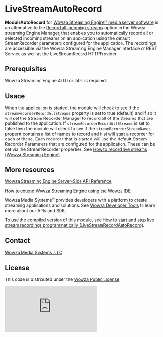# LiveStreamAutoRecord
**ModuleAutoRecord** for [Wowza Streaming Engine™ media server software](https://www.wowza.com/products/streaming-engine) is an alternative to the [Record all incoming streams](https://www.wowza.com/forums/content.php?43-How-to-set-up-live-video-recording) option in the Wowza streaming Engine Manager, that enables you to automatically record all or selected incoming streams on an application using the default StreamRecorder parameters configured for the application. The recordings are accessible via the Wowza Streaming Engine Manager interface or REST Service as well as the LiveStreamRecord HTTPProvider.

## Prerequisites
Wowza Streaming Engine 4.0.0 or later is required.

## Usage
When the application is started, the module will check to see if the `streamRecorderRecordAllStreams` property is set to true (default) and if so it will set the Stream Recorder Manager to record all of the streams that are published to the application. If `streamRecorderRecordAllStreams` is set to false then the module will check to see if the `streamRecorderStreamNames` properrt contains a list of names to record and if si will start a recorder for each of these.
Each recorder that is started will use the default Stream Recorder Parameters that are configured for the application. These can be set via the StreamRecorder properties. See [How to record live streams (Wowza Streaming Engine)](https://www.wowza.com/forums/content.php?574-How-to-record-live-streams-%28Wowza-Streaming-Engine%29)

## More resources
[Wowza Streaming Engine Server-Side API Reference](https://www.wowza.com/resources/WowzaStreamingEngine_ServerSideAPI.pdf)

[How to extend Wowza Streaming Engine using the Wowza IDE](https://www.wowza.com/forums/content.php?759-How-to-extend-Wowza-Streaming-Engine-using-the-Wowza-IDE)

Wowza Media Systems™ provides developers with a platform to create streaming applications and solutions. See [Wowza Developer Tools](https://www.wowza.com/resources/developers) to learn more about our APIs and SDK.

To use the compiled version of this module, see [How to start and stop live stream recordings programmatically (LiveStreamRecordAutoRecord)](https://www.wowza.com/forums/content.php?576-How-to-start-and-stop-live-stream-recordings-programmatically-%28LiveStreamRecordAutoRecord%29).


## Contact
[Wowza Media Systems, LLC](https://www.wowza.com/contact)

## License
This code is distributed under the [Wowza Public License](https://github.com/WowzaMediaSystems/wse-plugin-avmix/blob/master/LICENSE.txt).

![alt tag](http://wowzalogs.com/stats/githubimage.php?plugin=wse-plugin-autorecord)
